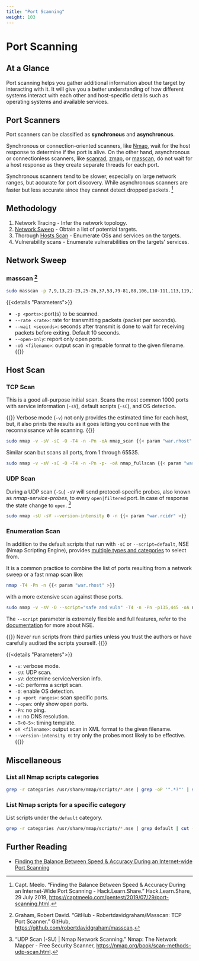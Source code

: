 ```yaml
---
title: "Port Scanning"
weight: 103
---
```

# Port Scanning

## At a Glance

Port scanning helps you
gather additional information about the target
by interacting with it.
It will give you
a better understanding of
how different systems interact with each other
and host-specific details
such as operating systems and available services.

## Port Scanners

Port scanners can be classified as
**synchronous** and **asynchronous**.

Synchronous or connection-oriented scanners,
like [Nmap](https://nmap.org/),
wait for the host response
to determine if the port is alive.
On the other hand,
asynchronous or connectionless scanners,
like [scanrad](http://www.vulnerabilityassessment.co.uk/scanrand.htm),
[zmap](https://github.com/zmap/zmap),
or [masscan](https://github.com/robertdavidgraham/masscan),
do not wait for a host response
as they create separate threads for each port.

Synchronous scanners tend to be slower,
especially on large network ranges,
but accurate for port discovery.
While asynchronous scanners are faster
but less accurate
since they cannot detect dropped packets.
[^captmeelo-benchmark]

## Methodology

1. Network Tracing - Infer the network topology.
1. [Network Sweep](#network-sweep) - Obtain a list of potential targets.
1. Thorough [Hosts Scan](#host-scan) - Enumerate OSs and services on the targets.
1. Vulnerability scans  - Enumerate vulnerabilities on the targets' services.

## Network Sweep

### masscan [^masscan]

```sh
sudo masscan -p 7,9,13,21-23,25-26,37,53,79-81,88,106,110-111,113,119,135,139,143-144,179,199,389,427,443-445,465,513-515,543-544,548,554,587,631,646,873,990,993,995,1025-1029,1110,1433,1720,1723,1755,1900,2000-2001,2049,2121,2717,3000,3128,3306,3389,3986,4899,5000,5009,5051,5060,5101,5190,5357,5432,5631,5666,5800,5900,6000-6001,6646,7070,8000,8008-8009,8080-8081,8443,8888,9100,9999-10000,32768,49152-49157 --rate 50000 --wait 0 --open-only -oG masscan.gnmap {{< param "war.rcidr" >}}
```

{{<details "Parameters">}}
- `-p <ports>`: port(s) to be scanned.
- `--rate <rate>`: rate for transmitting packets (packet per seconds).
- `--wait <seconds>`: seconds after transmit is done to wait for receiving packets before exiting. Default 10 seconds.
- `--open-only`: report only open ports.
- `-oG <filename>`: output scan in grepable format to the given filename.
{{</details>}}

## Host Scan

### TCP Scan

This is a good all-purpose initial scan. Scans the most common 1000 ports with service information (`-sV`), default scripts (`-sC`), and OS detection.

{{<note>}}
Verbose mode (`-v`) not only provides the estimated time for each host, but, it also prints the results as it goes letting you continue with the reconnaissance while scanning.
{{</note>}}

```sh
sudo nmap -v -sV -sC -O -T4 -n -Pn -oA nmap_scan {{< param "war.rhost" >}}
```

Similar scan but scans all ports, from 1 through 65535.

```sh
sudo nmap -v -sV -sC -O -T4 -n -Pn -p- -oA nmap_fullscan {{< param "war.rhost" >}}
```

### UDP Scan

During a UDP scan (`-Su`) `-sV` will send protocol-specific probes, also known as _nmap-service-probes_, to every `open|filtered` port. In case of response the state change to `open`. [^nmap-udp]

```sh
sudo nmap -sU -sV --version-intensity 0 -n {{< param "war.rcidr" >}}
```

### Enumeration Scan

In addition to the default scripts that run with `-sC` or `--script=default`, NSE (Nmap Scripting Engine), provides [multiple types and categories](https://nmap.org/book/nse-usage.html#nse-script-selection) to select from.

It is a common practice to combine the list of ports resulting from a network sweep or a fast nmap scan like:

```sh
nmap -T4 -Pn -n {{< param "war.rhost" >}}
```
with a more extensive scan against those ports.

```sh
sudo nmap -v -sV -O --script="safe and vuln" -T4 -n -Pn -p135,445 -oA nmap_scan {{< param "war.rhost" >}}
```

The `--script` parameter is extremely flexible and full features, refer to the [documentation](https://nmap.org/book/nse.html) for more about NSE.

{{<note>}}
Never run scripts from third parties unless you trust the authors or have carefully audited the scripts yourself.
{{</note>}}

{{<details "Parameters">}}
- `-v`: verbose mode.
- `-sU`: UDP scan.
- `-sV`: determine service/version info.
- `-sC`: performs a script scan.
- `-O`: enable OS detection.
- `-p <port ranges>`: scan specific ports.
- `--open`: only show open ports.
- `-Pn`: no ping.
- `-n`: no DNS resolution.
- `-T<0-5>`: timing template.
- `oX <filename>`: output scan in XML format to the given filename.
- `--version-intensity 0`: try only the probes most likely to be effective.
{{</details>}}

## Miscellaneous

### List all Nmap scripts categories

```sh
grep -r categories /usr/share/nmap/scripts/*.nse | grep -oP '".*?"' | sort -u
```

### List Nmap scripts for a specific category

List scripts under the `default` category.

```sh
grep -r categories /usr/share/nmap/scripts/*.nse | grep default | cut -d: -f1
```

## Further Reading

- [Finding the Balance Between Speed & Accuracy During an Internet-wide Port Scanning](https://captmeelo.com/pentest/2019/07/29/port-scanning.html)

[^captmeelo-benchmark]: Capt. Meelo. “Finding the Balance Between Speed & Accuracy During an Internet-Wide Port Scanning - Hack.Learn.Share.” Hack.Learn.Share, 29 July 2019, https://captmeelo.com/pentest/2019/07/29/port-scanning.html.
[^highon-portscanning]: “Penetration Testing Tools Cheat Sheet.” HighOn.Coffee • Security Research • Penetration Testing Blog, https://highon.coffee/blog/penetration-testing-tools-cheat-sheet/#nmap-commands.
[^nmap-udp]: “UDP Scan (-SU) | Nmap Network Scanning.” Nmap: The Network Mapper - Free Security Scanner, https://nmap.org/book/scan-methods-udp-scan.html.
[^masscan]: Graham, Robert David. “GitHub - Robertdavidgraham/Masscan: TCP Port Scanner.” GitHub, https://github.com/robertdavidgraham/masscan.
